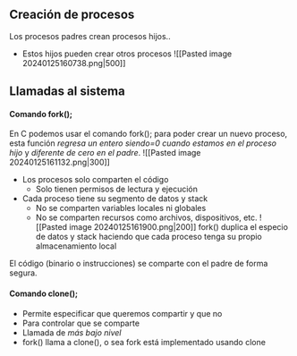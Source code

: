 ## Creación de procesos
Los procesos padres crean procesos hijos..
- Estos hijos pueden crear otros procesos
![[Pasted image 20240125160738.png|500]]

## Llamadas al sistema
#### Comando fork(); 
En C podemos usar el comando fork(); para poder crear un nuevo proceso, esta función *regresa un entero* *siendo=0 cuando estamos en el proceso hijo* y *diferente de cero en el padre*.
![[Pasted image 20240125161132.png|300]]

- Los procesos solo comparten el código
	- Solo tienen permisos de lectura y ejecución
- Cada proceso tiene su segmento de datos y stack
	- No se comparten variables locales ni globales
	- No se comparten recursos como archivos, dispositivos, etc.
![[Pasted image 20240125161900.png|200]]
fork() duplica el especio de datos y stack haciendo que cada proceso tenga su propio almacenamiento local

El código (binario o instrucciones) se comparte con el padre de forma segura.
#### Comando clone();
- Permite especificar que queremos compartir y que no
- Para controlar que se comparte
- Llamada de *más bajo nivel*
- fork() llama a clone(), o sea fork está implementado usando clone
